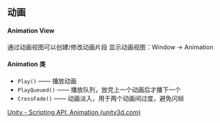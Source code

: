 ## 动画
#### Animation View
通过动画视图可以创建/修改动画片段
显示动画视图：Window -> Animation

#### Animation 类
- `Play()` —— 播放动画
- `PlayQueued()` —— 播放队列，放完上一个动画后才播下一个
- `CrossFade()` —— 动画淡入，用于两个动画间过度，避免闪帧

[Unity - Scripting API: Animation (unity3d.com)](https://docs.unity3d.com/ScriptReference/Animation.html)